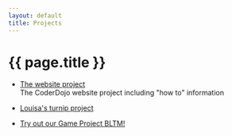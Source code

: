 ```yaml
---
layout: default
title: Projects
---
```


# {{ page.title }}

- [The website project](/project/website)  
    The CoderDojo website project including "how to" information
    
- [Louisa's turnip project](/project/turnips)

- [Try out our Game Project BLTM!](/test/bltm)




